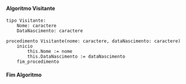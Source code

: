 #### Algoritmo Visitante
    tipo Visitante:
        Nome: caractere
        DataNascimento: caractere

    procedimento Visitante(nome: caractere, dataNascimento: caractere)
        inicio
            this.Nome := nome
            this.DataNascimento := dataNascimento
        fim_procedimento
#### Fim Algoritmo
